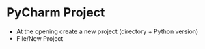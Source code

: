 # PyCharm Project

* At the opening create a new project (directory + Python version)
* File/New Project


